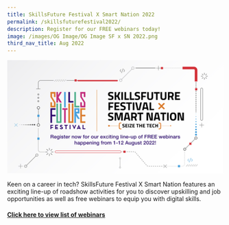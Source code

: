 ```yaml
---
title: SkillsFuture Festival X Smart Nation 2022
permalink: /skillsfuturefestival2022/
description: Register for our FREE webinars today!
image: /images/OG Image/OG Image SF x SN 2022.png
third_nav_title: Aug 2022
---
```

![](/images/OG%20Image/OG%20Image%20SF%20x%20SN%202022.png)

Keen on a career in tech? SkillsFuture Festival X Smart Nation features an exciting line-up of roadshow activities for you to discover upskilling and job opportunities as well as free webinars to equip you with digital skills.

#### [Click here to view list of webinars](https://skillsfuturefestival.sg/smart/h/Load?EI=b744yibj&Pg=smartnation)